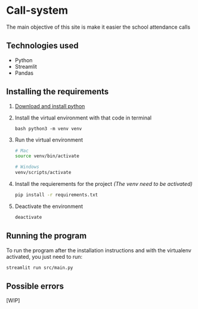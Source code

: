 # Call-system

The main objective of this site is make it easier the school attendance calls

## Technologies used

- Python
- Streamlit
- Pandas

## Installing the requirements

1. [Download and install python](https://www.python.org/)

2. Install the virtual environment with that code in terminal

    ```bash python3 -m venv venv```

3. Run the virtual environment

   ```bash
   # Mac
   source venv/bin/activate

   # Windows
   venv/scripts/activate
   ```

4. Install the requierements for the project _(The venv need to be activated)_

    ```bash
    pip install -r requirements.txt
    ```

5. Deactivate the environment

    ```bash
    deactivate
    ```

## Running the program

To run the program after the installation instructions and with the virtualenv activated, you just need to run:

```bash
streamlit run src/main.py
```

## Possible errors

[WIP]
